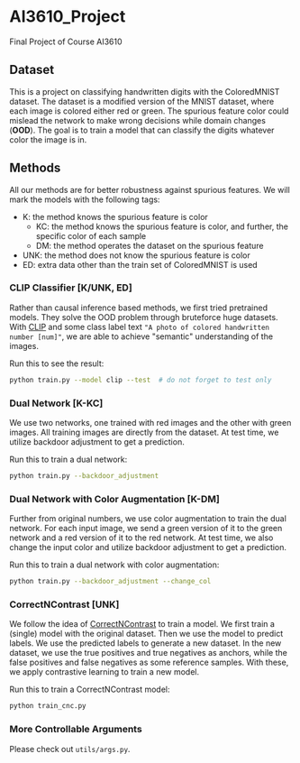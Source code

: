 # AI3610_Project
Final Project of Course AI3610

## Dataset
This is a project on classifying handwritten digits with the ColoredMNIST dataset. The dataset is a modified version of the MNIST dataset, where each image is colored either red or green. The spurious feature color could mislead the network to make wrong decisions while domain changes (**OOD**). The goal is to train a model that can classify the digits whatever color the image is in.

## Methods
All our methods are for better robustness against spurious features. We will mark the models with the following tags:
- K: the method knows the spurious feature is color
    - KC: the method knows the spurious feature is color, and further, the specific color of each sample
    - DM: the method operates the dataset on the spurious feature
- UNK: the method does not know the spurious feature is color
- ED: extra data other than the train set of ColoredMNIST is used

### CLIP Classifier [K/UNK, ED]
Rather than causal inference based methods, we first tried pretrained models. They solve the OOD problem through bruteforce huge datasets. With [CLIP](https://arxiv.org/abs/2103.00020) and some class label text `"A photo of colored handwritten number [num]"`, we are able to achieve "semantic" understanding of the images. 

Run this to see the result:
```bash
python train.py --model clip --test  # do not forget to test only
```

### Dual Network [K-KC]
We use two networks, one trained with red images and the other with green images. All training images are directly from the dataset. At test time, we utilize backdoor adjustment to get a prediction.

Run this to train a dual network:
```bash
python train.py --backdoor_adjustment
```

### Dual Network with Color Augmentation [K-DM]
Further from original numbers, we use color augmentation to train the dual network. For each input image, we send a green version of it to the green network and a red version of it to the red network. At test time, we also change the input color and utilize backdoor adjustment to get a prediction.

Run this to train a dual network with color augmentation:
```bash
python train.py --backdoor_adjustment --change_col
```

### CorrectNContrast [UNK]
We follow the idea of [CorrectNContrast](https://arxiv.org/abs/2203.01517) to train a model. We first train a (single) model with the original dataset. Then we use the model to predict labels. We use the predicted labels to generate a new dataset. In the new dataset, we use the true positives and true negatives as anchors, while the false positives and false negatives as some reference samples. With these, we apply contrastive learning to train a new model.

Run this to train a CorrectNContrast model:
```bash
python train_cnc.py
```

### More Controllable Arguments
Please check out `utils/args.py`.